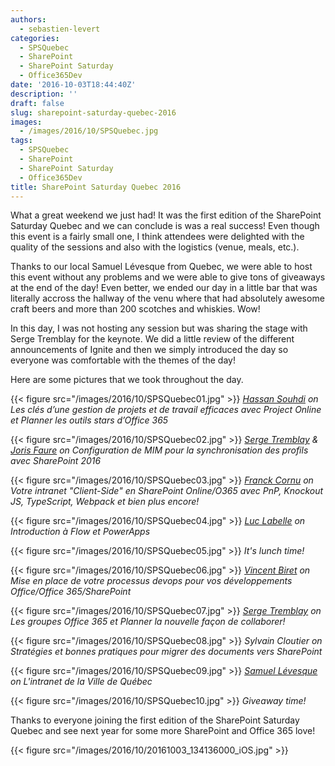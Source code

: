 ```yaml
---
authors:
  - sebastien-levert
categories:
  - SPSQuebec
  - SharePoint
  - SharePoint Saturday
  - Office365Dev
date: '2016-10-03T18:44:40Z'
description: ''
draft: false
slug: sharepoint-saturday-quebec-2016
images:
  - /images/2016/10/SPSQuebec.jpg
tags:
  - SPSQuebec
  - SharePoint
  - SharePoint Saturday
  - Office365Dev
title: SharePoint Saturday Quebec 2016
---
```


What a great weekend we just had! It was the first edition of the SharePoint Saturday Quebec and we can conclude is was
a real success! Even though this event is a fairly small one, I think attendees were delighted with the quality of the
sessions and also with the logistics (venue, meals, etc.).

Thanks to our local Samuel Lévesque from Quebec, we were able to host this event without any problems and we were able
to give tons of giveaways at the end of the day! Even better, we ended our day in a little bar that was literally
accross the hallway of the venu where that had absolutely awesome craft beers and more than 200 scotches and whiskies.
Wow!

In this day, I was not hosting any session but was sharing the stage with Serge Tremblay for the keynote. We did a
little review of the different announcements of Ignite and then we simply introduced the day so everyone was comfortable
with the themes of the day!

Here are some pictures that we took throughout the day.

{{< figure src="/images/2016/10/SPSQuebec01.jpg" >}} _[Hassan Souhdi](https://twitter.com/hsouhdi) on Les clés d’une
gestion de projets et de travail efficaces avec Project Online et Planner les outils stars d’Office 365_

{{< figure src="/images/2016/10/SPSQuebec02.jpg" >}} _[Serge Tremblay](https://twitter.com/sergepoint) &
[Joris Faure](https://twitter.com/faurejoris) on Configuration de MIM pour la synchronisation des profils avec
SharePoint 2016_

{{< figure src="/images/2016/10/SPSQuebec03.jpg" >}} _[Franck Cornu](https://twitter.com/FranckCornu) on Votre intranet
"Client-Side" en SharePoint Online/O365 avec PnP, Knockout JS, TypeScript, Webpack et bien plus encore!_

{{< figure src="/images/2016/10/SPSQuebec04.jpg" >}} _[Luc Labelle](https://twitter.com/Luc_Labelle) on Introduction à
Flow et PowerApps_

{{< figure src="/images/2016/10/SPSQuebec05.jpg" >}} _It's lunch time!_

{{< figure src="/images/2016/10/SPSQuebec06.jpg" >}} _[Vincent Biret](https://twitter.com/baywet) on Mise en place de
votre processus devops pour vos développements Office/Office 365/SharePoint_

{{< figure src="/images/2016/10/SPSQuebec07.jpg" >}} _[Serge Tremblay](https://twitter.com/sergepoint) on Les groupes
Office 365 et Planner la nouvelle façon de collaborer!_

{{< figure src="/images/2016/10/SPSQuebec08.jpg" >}} _Sylvain Cloutier on Stratégies et bonnes pratiques pour migrer des
documents vers SharePoint_

{{< figure src="/images/2016/10/SPSQuebec09.jpg" >}} _[Samuel Lévesque](https://twitter.com/sharepointerie) on
L'intranet de la Ville de Québec_

{{< figure src="/images/2016/10/SPSQuebec10.jpg" >}} _Giveaway time!_

Thanks to everyone joining the first edition of the SharePoint Saturday Quebec and see next year for some more
SharePoint and Office 365 love!

{{< figure src="/images/2016/10/20161003_134136000_iOS.jpg" >}}
